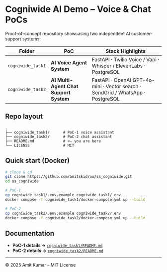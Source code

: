 # Cogniwide AI Demo – Voice & Chat PoCs

Proof-of-concept repository showcasing two independent AI customer-support systems:

| Folder | PoC | Stack Highlights |
|--------|-----|------------------|
| `cogniwide_task1` | **AI Voice Agent System** | FastAPI · Twilio Voice / Vapi · Whisper / ElevenLabs · PostgreSQL |
| `cogniwide_task2` | **AI Multi-Agent Chat Support System** | FastAPI · OpenAI GPT-4o-mini · Vector search · SendGrid / WhatsApp · PostgreSQL |

## Repo layout

````
.
├── cogniwide_task1/      # PoC-1 voice assistant
├── cogniwide_task2/      # PoC-2 chat assistant
├── README.md             # <— you are here
└── LICENSE               # MIT
````

## Quick start (Docker)
```bash
# clone & cd
git clone https://github.com/amitskidrow/ss_cogniwide.git
cd ss_cogniwide

# PoC-1
cp cogniwide_task1/.env.example cogniwide_task1/.env
docker compose -f cogniwide_task1/docker-compose.yml up --build

# PoC-2
cp cogniwide_task2/.env.example cogniwide_task2/.env
docker compose -f cogniwide_task2/docker-compose.yml up --build
```

## Documentation

* **PoC-1 details →** [`cogniwide_task1/README.md`](cogniwide_task1/README.md)
* **PoC-2 details →** [`cogniwide_task2/README.md`](cogniwide_task2/README.md)

---

© 2025 Amit Kumar – MIT License


